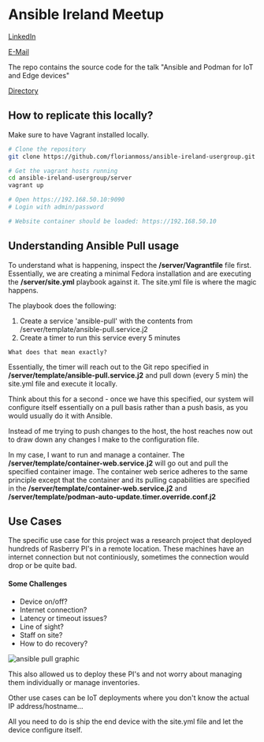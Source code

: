 # Ansible Ireland Meetup 

[LinkedIn](https://www.linkedin.com/in/florianmoss/)

[E-Mail](mailto:fmoss@redhat.com)

The repo contains the source code for the talk "Ansible and Podman for IoT and Edge devices"

[Directory](ansible_code/)


## How to replicate this locally?

Make sure to have Vagrant installed locally.

```bash
# Clone the repository
git clone https://github.com/florianmoss/ansible-ireland-usergroup.git

# Get the vagrant hosts running
cd ansible-ireland-usergroup/server
vagrant up

# Open https://192.168.50.10:9090
# Login with admin/password

# Website container should be loaded: https://192.168.50.10

```

## Understanding Ansible Pull usage

To understand what is happening, inspect the **/server/Vagrantfile** file first. Essentially, we are creating a minimal Fedora installation and are executing the **/server/site.yml** playbook against it. The site.yml file is where the magic happens.

The playbook does the following:
1. Create a service 'ansible-pull' with the contents from /server/template/ansible-pull.service.j2
2. Create a timer to run this service every 5 minutes

```What does that mean exactly?```

Essentially, the timer will reach out to the Git repo specified in **/server/template/ansible-pull.service.j2** and pull down (every 5 min) the site.yml file and  execute it locally.

Think about this for a second - once we have this specified, our system will configure itself essentially on a pull basis rather than a push basis, as you would usually do it with Ansible.

Instead of me trying to push changes to the host, the host reaches now out to draw down any changes I make to the configuration file.

In my case, I want to run and manage a container. The **/server/template/container-web.service.j2** will go out and pull the specified container image. The container web serice adheres to the same principle except that the container and its pulling capabilities are specified in the **/server/template/container-web.service.j2** and **/server/template/podman-auto-update.timer.override.conf.j2** 

## Use Cases 

The specific use case for this project was a research project that deployed hundreds of Rasberry PI's in a remote location. These machines have an internet connection but not continiously, sometimes the connection would drop or be quite bad. 

#### Some Challenges

- Device on/off?
- Internet connection?
- Latency or timeout issues?
- Line of sight?
- Staff on site?
- How to do recovery?

![ansible pull graphic](https://github.com/florianmoss/ansible-ireland-usergroup/blob/master/container-web/files/img/ansible_podman.jpg?raw=true)

This also allowed us to deploy these PI's and not worry about managing them individually or manage inventories. 

Other use cases can be IoT deployments where you don't know the actual IP address/hostname...

All you need to do is ship the end device with the site.yml file and let the device configure itself.


